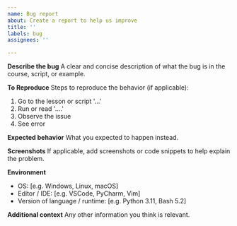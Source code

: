 ```yaml
---
name: Bug report
about: Create a report to help us improve
title: ''
labels: bug
assignees: ''

---
```


**Describe the bug**
A clear and concise description of what the bug is in the course, script, or example.

**To Reproduce**
Steps to reproduce the behavior (if applicable):
1. Go to the lesson or script '...'
2. Run or read '....'
3. Observe the issue
4. See error

**Expected behavior**
What you expected to happen instead.

**Screenshots**
If applicable, add screenshots or code snippets to help explain the problem.

**Environment**
- OS: [e.g. Windows, Linux, macOS]
- Editor / IDE: [e.g. VSCode, PyCharm, Vim]
- Version of language / runtime: [e.g. Python 3.11, Bash 5.2]

**Additional context**
Any other information you think is relevant.
